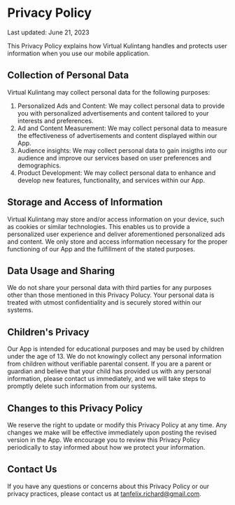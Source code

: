 # Privacy Policy

Last updated: June 21, 2023

This Privacy Policy explains how Virtual Kulintang handles and protects user information when you use our mobile application.

## Collection of Personal Data

Virtual Kulintang may collect personal data for the following purposes:

1. Personalized Ads and Content: We may collect personal data to provide you with personalized advertisements and content tailored to your interests and preferences.
2. Ad and Content Measurement: We may collect personal data to measure the effectiveness of advertisements and content displayed within our App.
3. Audience insights: We may collect personal data to gain insigths into our audience and improve our services based on user preferences and demographics.
4. Product Development: We may collect personal data to enhance and develop new features, functionality, and services within our App.

## Storage and Access of Information

Virtual Kulintang may store and/or access information on your device, such as cookies or similar technologies. This enables us to provide a personalized user experience and deliver aforementioned personalized ads and content.
We only store and access information necessary for the proper functioning of our App and the fulfillment of the stated purposes. 

## Data Usage and Sharing 

We do not share your personal data with third parties for any purposes other than those mentioned in this Privacy Polucy. Your personal data is treated with utmost confidentiality and is securely stored within our systems.

## Children's Privacy

Our App is intended for educational purposes and may be used by children under the age of 13. We do not knowingly collect any personal information from children without verifiable parental consent. If you are a parent or guardian and believe that your child has provided us with any personal information, please contact us immediately, and we will take steps to promptly delete such information from our systems.

## Changes to this Privacy Policy

We reserve the right to update or modify this Privacy Policy at any time. Any changes we make will be effective immediately upon posting the revised version in the App. We encourage you to review this Privacy Policy periodically to stay informed about how we protect your information.

## Contact Us

If you have any questions or concerns about this Privacy Policy or our privacy practices, please contact us at tanfelix.richard@gmail.com.
